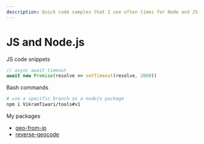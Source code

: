 ```yaml
---
description: Quick code samples that I use often times for Node and JS
---
```


# JS and Node.js

JS code snippets

```javascript
// async await timeout
await new Promise(resolve => setTimeout(resolve, 2000))
```

Bash commands

```bash
# use a specific branch as a nodejs package
npm i VikramTiwari/tools#v1
```

My packages

* [geo-from-ip](https://www.npmjs.com/package/geo-from-ip)
* [reverse-geocode](https://www.npmjs.com/package/reverse-geocode)



